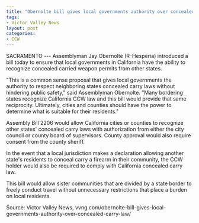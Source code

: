 ```yaml
---
title: "Obernolte bill gives local governments authority over concealed carry law"
tags:
- Victor Valley News
layout: post
categories:
- CCW
---
```


SACRAMENTO --- Assemblyman Jay Obernolte (R-Hesperia) introduced a bill today to ensure that local governments in California have the ability to recognize concealed carried weapon permits from other states.

"This is a common sense proposal that gives local governments the authority to respect neighboring states concealed carry laws without hindering public safety," said Assemblyman Obernolte. "Many bordering states recognize California CCW law and this bill would provide that same reciprocity. Ultimately, cities and counties should have the power to determine what is suitable for their residents."

Assembly Bill 2206 would allow California cities or counties to recognize other states' concealed carry laws with authorization from either the city council or county board of supervisors. County approval would also require consent from the county sheriff.

In the event that a local jurisdiction makes a declaration allowing another state's residents to conceal carry a firearm in their community, the CCW holder would also be required to comply with California concealed carry law.

This bill would allow sister communities that are divided by a state border to freely conduct travel without unnecessary restrictions that place a burden on local residents.

Source: Victor Valley News, vvng.com/obernolte-bill-gives-local-governments-authority-over-concealed-carry-law/
